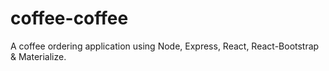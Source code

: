 # coffee-coffee
A coffee ordering application using Node, Express, React, React-Bootstrap &amp; Materialize.
